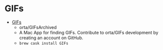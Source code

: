 # GIFs
- [GIFs](https://github.com/orta/GIFs)
  -  orta/GIFsArchived
  - A Mac App for finding GIFs. Contribute to orta/GIFs development by creating an account on GitHub.
  - `brew cask install GIFs`
